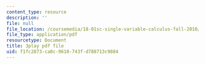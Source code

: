 ```yaml
---
content_type: resource
description: ''
file: null
file_location: /coursemedia/18-01sc-single-variable-calculus-fall-2010/f1fc2873ca0c9610743fd788713c9884_4Q37iOyBq44.pdf
file_type: application/pdf
resourcetype: Document
title: 3play pdf file
uid: f1fc2873-ca0c-9610-743f-d788713c9884
---
```

